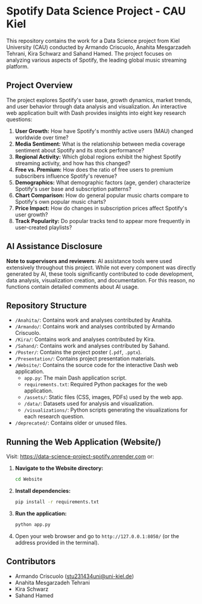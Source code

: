 # Spotify Data Science Project - CAU Kiel

This repository contains the work for a Data Science project from Kiel University (CAU) conducted by Armando Criscuolo, Anahita Mesgarzadeh Tehrani, Kira Schwarz and Sahand Hamed. The project focuses on analyzing various aspects of Spotify, the leading global music streaming platform.

## Project Overview

The project explores Spotify's user base, growth dynamics, market trends, and user behavior through data analysis and visualization. An interactive web application built with Dash provides insights into eight key research questions:

1.  **User Growth:** How have Spotify's monthly active users (MAU) changed worldwide over time?
2.  **Media Sentiment:** What is the relationship between media coverage sentiment about Spotify and its stock performance?
3.  **Regional Activity:** Which global regions exhibit the highest Spotify streaming activity, and how has this changed?
4.  **Free vs. Premium:** How does the ratio of free users to premium subscribers influence Spotify's revenue?
5.  **Demographics:** What demographic factors (age, gender) characterize Spotify's user base and subscription patterns?
6.  **Chart Comparison:** How do general popular music charts compare to Spotify's own popular music charts?
7.  **Price Impact:** How do changes in subscription prices affect Spotify's user growth?
8.  **Track Popularity:** Do popular tracks tend to appear more frequently in user-created playlists?

## AI Assistance Disclosure

**Note to supervisors and reviewers:** AI assistance tools were used extensively throughout this project. While not every component was directly generated by AI, these tools significantly contributed to code development, data analysis, visualization creation, and documentation. For this reason, no functions contain detailed comments about AI usage. 

## Repository Structure

*   `/Anahita/`: Contains work and analyses contributed by Anahita.
*   `/Armando/`: Contains work and analyses contributed by Armando Criscuolo.
*   `/Kira/`: Contains work and analyses contributed by Kira.
*   `/Sahand/`: Contains work and analyses contributed by Sahand.
*   `/Poster/`: Contains the project poster (`.pdf`, `.pptx`).
*   `/Presentation/`: Contains project presentation materials.
*   `/Website/`: Contains the source code for the interactive Dash web application.
    *   `app.py`: The main Dash application script.
    *   `requirements.txt`: Required Python packages for the web application.
    *   `/assets/`: Static files (CSS, images, PDFs) used by the web app.
    *   `/data/`: Datasets used for analysis and visualization.
    *   `/visualizations/`: Python scripts generating the visualizations for each research question.
*   `/deprecated/`: Contains older or unused files.

## Running the Web Application (Website/)
Visit: https://data-science-project-spotify.onrender.com or:
1.  **Navigate to the Website directory:**
    ```bash
    cd Website
    ```
2.  **Install dependencies:**
    ```bash
    pip install -r requirements.txt
    ```
3.  **Run the application:**
    ```bash
    python app.py
    ```
4.  Open your web browser and go to `http://127.0.0.1:8050/` (or the address provided in the terminal).

## Contributors

*   Armando Criscuolo (stu231434uni@uni-kiel.de)
*   Anahita Mesgarzadeh Tehrani
*   Kira Schwarz 
*   Sahand Hamed
